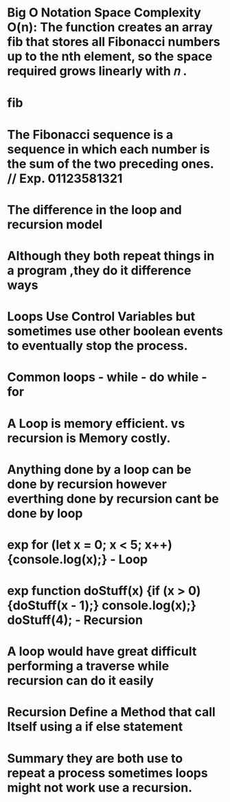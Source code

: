 
# Big O Notation Space Complexity O(n): The function creates an array fib that stores all Fibonacci numbers up to the nth element, so the space required grows linearly with 𝑛 .
 


# fib

# The Fibonacci sequence is a sequence in which each number is the sum of the two preceding ones. //  Exp. 01123581321


# The difference in the loop and recursion model

# Although they both repeat things in a program  ,they do it difference ways 

# Loops  Use Control Variables but sometimes use other boolean events to eventually stop the process.

#  Common loops - while - do while -for

# A Loop is memory efficient. vs  recursion is Memory costly.

# Anything done by a loop can be done by recursion however everthing done by recursion cant be done by loop

# exp  for (let x = 0; x < 5; x++) {console.log(x);} - Loop


# exp  function doStuff(x) {if (x > 0) {doStuff(x - 1);} console.log(x);}  doStuff(4); - Recursion


# A loop would have great difficult performing a traverse while recursion can do it easily 

# Recursion Define a Method that call Itself  using a if else statement 


# Summary they are both use to repeat a  process sometimes loops might not work use a recursion.


